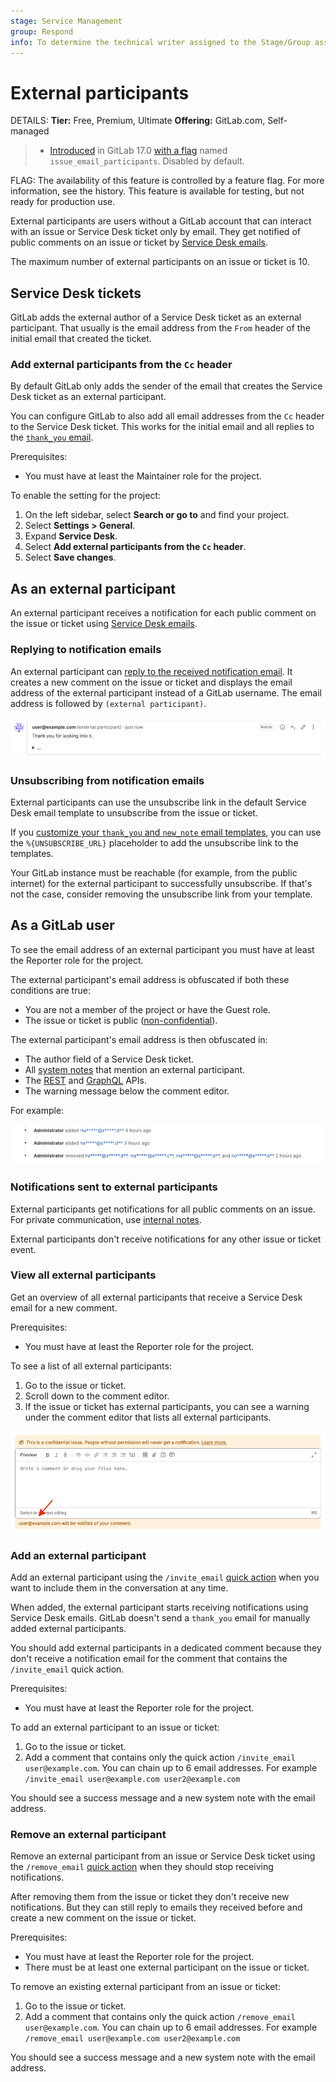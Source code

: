 ```yaml
---
stage: Service Management
group: Respond
info: To determine the technical writer assigned to the Stage/Group associated with this page, see https://handbook.gitlab.com/handbook/product/ux/technical-writing/#assignments
---
```


# External participants

DETAILS:
**Tier:** Free, Premium, Ultimate
**Offering:** GitLab.com, Self-managed

> - [Introduced](https://gitlab.com/groups/gitlab-org/-/epics/3758) in GitLab 17.0 [with a flag](../../../administration/feature_flags.md) named `issue_email_participants`. Disabled by default.

FLAG:
The availability of this feature is controlled by a feature flag.
For more information, see the history.
This feature is available for testing, but not ready for production use.

External participants are users without a GitLab account that can interact with an issue or Service Desk ticket only by email.
They get notified of public comments on an issue or ticket by [Service Desk emails](configure.md#customize-emails-sent-to-the-requester).

The maximum number of external participants on an issue or ticket is 10.

## Service Desk tickets

GitLab adds the external author of a Service Desk ticket as an external participant.
That usually is the email address from the `From` header of the initial email that created the ticket.

### Add external participants from the `Cc` header

By default GitLab only adds the sender of the email that creates the Service Desk ticket as an external participant.

You can configure GitLab to also add all email addresses from the `Cc` header to the Service Desk ticket.
This works for the initial email and all replies to the [`thank_you` email](configure.md#customize-emails-sent-to-the-requester).

Prerequisites:

- You must have at least the Maintainer role for the project.

To enable the setting for the project:

1. On the left sidebar, select **Search or go to** and find your project.
1. Select **Settings > General**.
1. Expand **Service Desk**.
1. Select **Add external participants from the `Cc` header**.
1. Select **Save changes**.

## As an external participant

An external participant receives a notification for each public comment on the issue or ticket
using [Service Desk emails](configure.md#customize-emails-sent-to-the-requester).

### Replying to notification emails

An external participant can [reply to the received notification email](../../../administration/reply_by_email.md#you-reply-to-the-notification-email).
It creates a new comment on the issue or ticket and displays the email address of the external participant
instead of a GitLab username. The email address is followed by `(external participant)`.

![Comment from an external participant on an issue or ticket](img/service_desk_external_participants_comment_v17_0.png)

### Unsubscribing from notification emails

External participants can use the unsubscribe link in the default Service Desk email template to
unsubscribe from the issue or ticket.

If you [customize your `thank_you` and `new_note` email templates](configure.md#customize-emails-sent-to-the-requester),
you can use the `%{UNSUBSCRIBE_URL}` placeholder to add the unsubscribe link to the templates.

Your GitLab instance must be reachable (for example, from the public internet) for the external participant to successfully unsubscribe.
If that's not the case, consider removing the unsubscribe link from your template.

## As a GitLab user

To see the email address of an external participant you must have at least the Reporter role for the project.

The external participant's email address is obfuscated if both these conditions are true:

- You are not a member of the project or have the Guest role.
- The issue or ticket is public ([non-confidential](../issues/confidential_issues.md#confidential-issues)).

The external participant's email address is then obfuscated in:

- The author field of a Service Desk ticket.
- All [system notes](../system_notes.md) that mention an external participant.
- The [REST](../../../api/notes.md) and [GraphQL](../../../api/graphql/index.md) APIs.
- The warning message below the comment editor.

For example:

![Obfuscated email addresses of external participants in system notes](img/service_desk_external_participants_email_obfuscation_v17_0.png)

### Notifications sent to external participants

External participants get notifications for all public comments on an issue.
For private communication, use [internal notes](../../discussions/index.md#add-an-internal-note).

External participants don't receive notifications for any other issue or ticket event.

### View all external participants

Get an overview of all external participants that receive a Service Desk email for a new comment.

Prerequisites:

- You must have at least the Reporter role for the project.

To see a list of all external participants:

1. Go to the issue or ticket.
1. Scroll down to the comment editor.
1. If the issue or ticket has external participants, you can see a warning under the comment editor
   that lists all external participants.

![Warning below the comment editor listing external participants](img/service_desk_external_participants_comment_editor_warning_v17_0.png)

### Add an external participant

Add an external participant using the `/invite_email` [quick action](../quick_actions.md) when you want
to include them in the conversation at any time.

When added, the external participant starts receiving notifications using Service Desk emails.
GitLab doesn't send a `thank_you` email for manually added external participants.

You should add external participants in a dedicated comment because they don't receive a notification
email for the comment that contains the `/invite_email` quick action.

Prerequisites:

- You must have at least the Reporter role for the project.

To add an external participant to an issue or ticket:

1. Go to the issue or ticket.
1. Add a comment that contains only the quick action `/invite_email user@example.com`.
   You can chain up to 6 email addresses. For example `/invite_email user@example.com user2@example.com`

You should see a success message and a new system note with the email address.

### Remove an external participant

Remove an external participant from an issue or Service Desk ticket using the `/remove_email`
[quick action](../quick_actions.md) when they should stop receiving notifications.

After removing them from the issue or ticket they don't receive new notifications.
But they can still reply to emails they received before and create a new comment on the issue or ticket.

Prerequisites:

- You must have at least the Reporter role for the project.
- There must be at least one external participant on the issue or ticket.

To remove an existing external participant from an issue or ticket:

1. Go to the issue or ticket.
1. Add a comment that contains only the quick action `/remove_email user@example.com`.
   You can chain up to 6 email addresses. For example `/remove_email user@example.com user2@example.com`

You should see a success message and a new system note with the email address.

